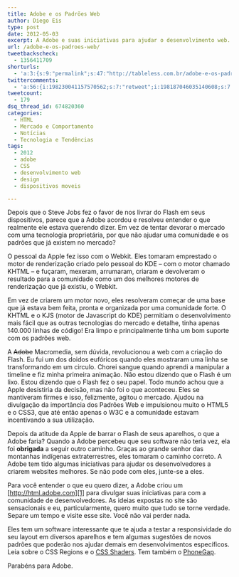 ```yaml
---
title: Adobe e os Padrões Web
author: Diego Eis
type: post
date: 2012-05-03
excerpt: A Adobe e suas iniciativas para ajudar o desenvolvimento web.
url: /adobe-e-os-padroes-web/
tweetbackscheck:
  - 1356411709
shorturls:
  - 'a:3:{s:9:"permalink";s:47:"http://tableless.com.br/adobe-e-os-padroes-web/";s:7:"tinyurl";s:26:"http://tinyurl.com/cxa5skr";s:4:"isgd";s:19:"http://is.gd/mam7R3";}'
twittercomments:
  - 'a:56:{i:198230041157570562;s:7:"retweet";i:198187046035140608;s:7:"retweet";i:198403554241814528;s:7:"retweet";i:198401882551623681;s:7:"retweet";i:198398594842238980;s:7:"retweet";i:198398260514267137;s:7:"retweet";i:198397215255969792;s:7:"retweet";i:198367603306135553;s:7:"retweet";i:198243518001590272;s:7:"retweet";i:198228985526759424;s:7:"retweet";i:198218915195781121;s:7:"retweet";i:198189409802260481;s:7:"retweet";i:198185256132689921;s:7:"retweet";i:198175865111199745;s:7:"retweet";i:198175257616580608;s:7:"retweet";i:198175166910570496;s:7:"retweet";i:202802586309496832;s:7:"retweet";i:202760840288538624;s:7:"retweet";i:202746406652481537;s:7:"retweet";i:202745706128228352;s:7:"retweet";i:200270005605122048;s:7:"retweet";i:207126585084612611;s:7:"retweet";i:207094785830424576;s:7:"retweet";i:207094642469126146;s:7:"retweet";i:207094526119124993;s:7:"retweet";i:207083392087498752;s:7:"retweet";i:206839689192284160;s:7:"retweet";i:206793764545642496;s:7:"retweet";i:206789058532343808;s:7:"retweet";i:213347984463757312;s:7:"retweet";i:213261216381014016;s:7:"retweet";i:213256545285320705;s:7:"retweet";i:213254994147815424;s:7:"retweet";i:217242514044887040;s:7:"retweet";i:217242487255863297;s:7:"retweet";i:217241042276200449;s:7:"retweet";i:225289159588315137;s:7:"retweet";i:225216445422903296;s:7:"retweet";i:225213627894992897;s:7:"retweet";i:231020626167607296;s:7:"retweet";i:231015935153147905;s:7:"retweet";i:231014304835579904;s:7:"retweet";i:231012615135064064;s:7:"retweet";i:248811604379045888;s:7:"retweet";i:248787061866389505;s:7:"retweet";i:258920620824330241;s:7:"retweet";i:258918446748819456;s:7:"retweet";i:258915718047866881;s:7:"retweet";i:266600793963110401;s:7:"retweet";i:266515337263058944;s:7:"retweet";i:266515275476762625;s:7:"retweet";i:266514502235856896;s:7:"retweet";i:266511992041402372;s:7:"retweet";i:266511927692369920;s:7:"retweet";i:279195512849195009;s:7:"retweet";i:279194326649667584;s:7:"retweet";}'
tweetcount:
  - 179
dsq_thread_id: 674820360
categories:
  - HTML
  - Mercado e Comportamento
  - Notícias
  - Tecnologia e Tendências
tags:
  - 2012
  - adobe
  - CSS
  - desenvolvimento web
  - design
  - dispositivos moveis

---
```

Depois que o Steve Jobs fez o favor de nos livrar do Flash em seus dispositivos, parece que a Adobe acordou e resolveu entender o que realmente ele estava querendo dizer. Em vez de tentar devorar o mercado com uma tecnologia proprietária, por que não ajudar uma comunidade e os padrões que já existem no mercado?

O pessoal da Apple fez isso com o Webkit. Eles tomaram emprestado o motor de renderização criado pelo pessoal do KDE &#8211; com o motor chamado KHTML &#8211; e fuçaram, mexeram, arrumaram, criaram e devolveram o resultado para a comunidade como um dos melhores motores de renderização que já existiu, o Webkit.

Em vez de criarem um motor novo, eles resolveram começar de uma base que já estava bem feita, pronta e organizada por uma comunidade forte. O KHTML e o KJS (motor de Javascript do KDE) permitiam o desenvolvimento mais fácil que as outras tecnologias do mercado e detalhe, tinha apenas 140.000 linhas de código! Era limpo e principalmente tinha um bom suporte com os padrões web.

A <del>Adobe</del> Macromedia, sem dúvida, revolucionou a web com a criação do Flash. Eu fui um dos doidos eufóricos quando eles mostraram uma linha se transformando em um circulo. Chorei sangue quando aprendi a manipular a timeline e fiz minha primeira animação. Não estou dizendo que o Flash é um lixo. Estou dizendo que o Flash fez o seu papel. Todo mundo achou que a Apple desistiria da decisão, mas não foi o que aconteceu. Eles se mantiveram firmes e isso, felizmente, agitou o mercado. Ajudou na divulgação da importância dos Padrões Web e impulsionou muito o HTML5 e o CSS3, que até então apenas o W3C e a comunidade estavam incentivando a sua utilização. 

Depois da atitude da Apple de barrar o Flash de seus aparelhos, o que a Adobe faria? Quando a Adobe percebeu que seu software não teria vez, ela foi **obrigada** a seguir outro caminho. Graças ao grande senhor das montanhas indígenas extraterrestres, eles tomaram o caminho correto. A Adobe tem tido algumas iniciativas para ajudar os desenvolvedores a criarem websites melhores. Se não pode com eles, junte-se a eles.

Para você entender o que eu quero dizer, a Adobe criou um [http://html.adobe.com][1] para divulgar suas iniciativas para com a comunidade de desenvolvedores. As ideias expostas no site são sensacionais e eu, particularmente, quero muito que tudo se torne verdade. Separe um tempo e visite esse site. Você não vai perder nada.

Eles tem um software interessante que te ajuda a testar a responsividade do seu layout em diversos aparelhos e tem algumas sugestões de novos padrões que poderão nos ajudar demais em desenvolvimentos específicos. Leia sobre o CSS Regions e o [CSS Shaders][2]. Tem também o [PhoneGap][3].

Parabéns para Adobe.

 [1]: http://html.adobe.com/
 [2]: http://tableless.com.br/introducao-ao-css-shaders/ "Introdução ao CSS Shaders – Parte 1"
 [3]: http://html.adobe.com/toolsandservices/phonegap/